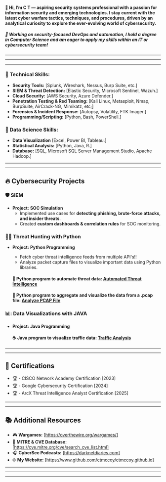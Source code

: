 #### 👋  Hi, I’m C T — aspiring security systems professional with a passion for information security and emerging technologies. I stay current with the latest cyber warfare tactics, techniques, and procedures, driven by an analytical curiosity to explore the ever-evolving world of cybersecurity.

##### 🔹  Working on security-focused DevOps and automation, I hold a degree in Computer Science and am eager to apply my skills within an IT or cybersecurity team!
---
---
---
### 🔹 **Technical Skills:**

   - **Security Tools:** [Splunk, Wireshark, Nessus, Burp Suite, etc.]
   - **SIEM & Threat Detection:** [Elastic Security, Microsoft Sentinel, Wazuh.]
   - **Cloud Security:** [AWS Security, Azure Defender.]
   - **Penetration Testing & Red Teaming:** [Kali Linux, Metasploit, Nmap, BurpSuite, AirCrack-NG, Mimikatz, etc;]
   - **Forensics & Incident Response:** [Autopsy, Volatility, FTK Imager.]
   - **Programming/Scripting:** [Python, Bash, PowerShell.]

### 🔹 **Data Science Skills:**

   - **Data Visualization** [Excel, Power BI, Tableau.]
   - **Statistical Analysis:** [Python, Java, R.]
   - **Database:** [SQL, Microsoft SQL Server Management Studio, Apache Hadoop.]
---
---
## 🔥 Cybersecurity Projects

### 🛡️ SIEM
- **Project:** **SOC Simulation**
  - Implemented use cases for **detecting phishing, brute-force attacks, and insider threats**.
  - Created **custom dashboards & correlation rules** for SOC monitoring.

### 🕵️‍♂️ Threat Hunting with Python
- **Project:** **Python Programming**
  - Fetch cyber threat intelligence feeds from multiple API's!!
  - Analyze packet capture files to visualize important data using Python libraries.

   #### 🐍  Python program to automate threat data: [Automated Threat Intelligence](https://github.com/ctmccoy/automated-threat-intelligence.git)
   #### 🐍  Python program to aggregate and visualize the data from a .pcap file: [Analyze PCAP File](https://github.com/ctmccoy/automated-threat-intelligence/blob/a2ba844a3406bf212c2600628f97631563a08e8c/analyze_data.py)

### 📊: Data Visualizations with JAVA
- **Project:** **Java Programming**
  #### ☕  Java program to visualize traffic data: [Traffic Analysis](https://github.com/ctmccoy/TrafficCaptureAnalysis.git)
---
---
## 📜 Certifications

- 🏆 - CISCO Network Academy Certification [2023]
- 🏆 - Google Cybersecurity Certification [2024]
- 🏆 - ArcX Threat Intelligence Analyst Certification [2025]
---
---
## 📚 Additional Resources

- 🎮  **Wargames:** [https://overthewire.org/wargames/]
- 📁  **MITRE & CVE Database:** [https://cve.mitre.org/cve/search_cve_list.html]
- 🎧  **CyberSec Podcasts:** [https://darknetdiaries.com]
- 🌐  **My Website:** [https://www.github.com/ctmccoy/ctmccoy.github.io]
---
---
---

